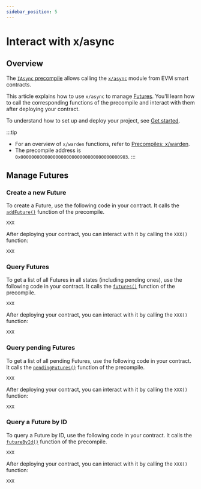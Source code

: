 ```yaml
---
sidebar_position: 5
---
```


# Interact with x/async

## Overview

The [`IAsync` precompile](https://github.com/warden-protocol/wardenprotocol/blob/main/precompiles/async/IAsync.sol) allows calling the [`x/async`](/learn/warden-protocol-modules/x-async) module from EVM smart contracts.

This article explains how to use `x/async` to manage [Futures](/learn/glossary#future). You'll learn how to call the corresponding functions of the precompile and interact with them after deploying your contract.

To understand how to set up and deploy your project, see [Get started](get-started.md).

:::tip
- For an overview of `x/warden` functions, refer to [Precompiles: x/warden](../precompiles/x-async).
- The precompile address is `0x0000000000000000000000000000000000000903`.
:::

## Manage Futures

### Create a new Future

To create a Future, use the following code in your contract. It calls the [`addFuture()`](../precompiles/x-async#create-a-new-future) function of the precompile.

```solidity
XXX
```

After deploying your contract, you can interact with it by calling the `XXX()` function:

```bash
XXX
```

### Query Futures

To get a list of all Futures in all states (including pending ones), use the following code in your contract. It calls the [`futures()`](../precompiles/x-async#query-futures) function of the precompile.

```solidity
XXX
```

After deploying your contract, you can interact with it by calling the `XXX()` function:

```bash
XXX
```

### Query pending Futures

To get a list of all pending Futures, use the following code in your contract. It calls the [`pendingFutures()`](../precompiles/x-async#query-pending-futures) function of the precompile.

```solidity
XXX
```

After deploying your contract, you can interact with it by calling the `XXX()` function:

```bash
XXX
```

### Query a Future by ID

To query a Future by ID, use the following code in your contract. It calls the [`futureById()`](../precompiles/x-async#query-a-future-by-id) function of the precompile.

```solidity
XXX
```

After deploying your contract, you can interact with it by calling the `XXX()` function:

```bash
XXX
```
